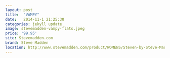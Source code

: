 ```yaml
---
layout: post
title:  "VAMPY"
date:   2014-11-1 21:25:30
categories: jekyll update
image: stevemadden-vampy-flats.jpeg
price: '99.95'
site: Stevemadden.com
brand: Steve Madden
location: http://www.stevemadden.com/product/WOMENS/Steven-by-Steve-Madden/VAMPY/c/2163/sc/3237/158529.uts?selectedColor=BLACK-LEATHER?$MR-THUMB$&sortByColumnName=Relevance
---
```

